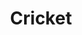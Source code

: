 ---
title: Cricket
crosslinks:
- youtubot
- u_imguralbumbot
- reddit_stream
- CricketShitpost
- anti_gif_bot
- EIBWT
- NoParticipation
- sports
- todayilearned
- OutOfTheLoop
- india
- IndiaSpeaks
- dataisbeautiful
- Brisbane_Heat
- pakistan
- photoshopbattles
- Che_Pujara
- gifs
- bakchodi
- funny
---
